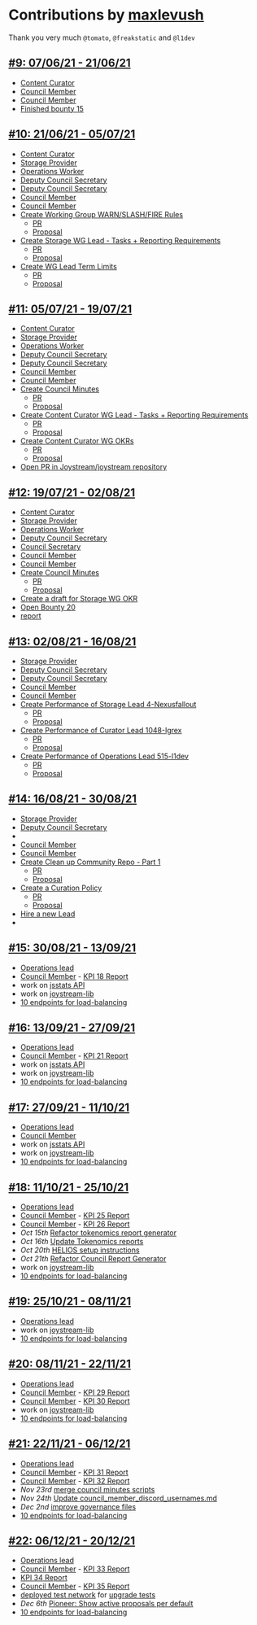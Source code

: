 # Contributions by [maxlevush](https://pioneer.joystreamstats.live/#/members/maxlevush)

Thank you very much `@tomato`, `@freakstatic` and `@l1dev`

## [#9: 07/06/21 - 21/06/21](https://github.com/Joystream/founding-members/blob/main/scoring-periods/9.md)

- [Content Curator](https://testnet.joystream.org/#/forum/threads/335?replyIdx=9)
- [Council Member](https://github.com/Joystream/community-repo/blob/master/council/reports/sumer-reports/Sumer_Council7_Report_09-06-2021.md)
- [Council Member](https://github.com/Joystream/community-repo/blob/master/council/reports/sumer-reports/Sumer_Council8_Report_16-06-2021.md)
- [Finished bounty 15](https://github.com/Joystream/community-repo/blob/master/bounties/reports/bounty15/bounty15.md)

## [#10: 21/06/21 - 05/07/21](https://github.com/Joystream/founding-members/blob/main/scoring-periods/10.md)

- [Content Curator](https://testnet.joystream.org/#/forum/threads/335?page=2&replyIdx=12)
- [Storage Provider](https://pioneer.joystreamstats.live/#/forum/threads/395?page=1&replyIdx=7)
- [Operations Worker](https://pioneer.joystreamstats.live/#/forum/threads/500?replyIdx=1)
- [Deputy Council Secretary](https://pioneer.joystreamstats.live/#/proposals/184)
- [Deputy Council Secretary](https://pioneer.joystreamstats.live/#/proposals/207)
- [Council Member](https://github.com/Joystream/community-repo/blob/master/council/reports/sumer-reports/Sumer_Council9_Report_23-06-2021.md)
- [Council Member](https://github.com/Joystream/community-repo/blob/master/council/reports/sumer-reports/Sumer_Council10_Report_01-07-2021.md)
- [Create Working Group WARN/SLASH/FIRE Rules](https://github.com/Joystream/community-repo/blob/master/governance/Warn-Slash-Fire_rules_for_leads.md)
  - [PR](https://github.com/Joystream/community-repo/pull/209)
  - [Proposal](https://testnet.joystream.org/#/proposals/197)
- [Create Storage WG Lead - Tasks + Reporting Requirements](https://github.com/Joystream/community-repo/blob/master/governance/Storage_WG_Lead-Report_and_Tasks.md)
  - [PR](https://github.com/Joystream/community-repo/pull/213)
  - [Proposal](https://testnet.joystream.org/#/proposals/205)
- [Create WG Lead Term Limits](https://github.com/Joystream/community-repo/blob/master/governance/WG_Lead_Term_Limits.md)
  - [PR](https://github.com/Joystream/community-repo/pull/213)
  - [Proposal](https://pioneer.joystreamstats.live/#/proposals/204)


## [#11: 05/07/21 - 19/07/21](https://github.com/Joystream/founding-members/blob/main/scoring-periods/11.md)

- [Content Curator](https://testnet.joystream.org/#/forum/threads/335?page=2&replyIdx=16)
- [Storage Provider](https://github.com/Joystream/community-repo/blob/master/working-groups/storage-group/report-6.md)
- [Operations Worker](https://pioneer.joystreamstats.live/#/forum/threads/500?replyIdx=2)
- [Deputy Council Secretary](https://pioneer.joystreamstats.live/#/proposals/272)
- [Deputy Council Secretary](https://pioneer.joystreamstats.live/#/proposals/230)
- [Council Member](https://github.com/Joystream/community-repo/blob/master/council/reports/sumer-reports/Sumer_Council11_Report_06-07-2021.md)
- [Council Member](https://github.com/Joystream/community-repo/blob/master/council/reports/sumer-reports/Sumer_Council12_Report_16-07-2021.md)
- [Create Council Minutes](https://github.com/Joystream/community-repo/blob/master/council/reports/sumer-reports/Sumer_Council11_Report_06-07-2021.md)
  - [PR](https://github.com/Joystream/community-repo/pull/223)
  - [Proposal](https://testnet.joystream.org/#/proposals/232)
- [Create Content Curator WG Lead - Tasks + Reporting Requirements](https://github.com/Joystream/community-repo/blob/master/governance/Content_Curator_WG_Lead-Tasks_Reporting_Requirements.md)
  - [PR](https://github.com/Joystream/community-repo/pull/219)
  - [Proposal](https://testnet.joystream.org/#/proposals/223)
- [Create Content Curator WG OKRs](https://github.com/Joystream/community-repo/blob/master/governance/Content_Curator_WG_OKRs.md)
  - [PR](https://github.com/Joystream/community-repo/pull/231)
  - [Proposal](https://testnet.joystream.org/#/proposals/258)
- [Open PR in Joystream/joystream repository](https://github.com/Joystream/joystream/pull/2519)

## [#12: 19/07/21 - 02/08/21](https://github.com/Joystream/founding-members/blob/main/scoring-periods/12.md)

- [Content Curator](https://testnet.joystream.org/#/forum/threads/335?page=2&replyIdx=19)
- [Storage Provider](https://github.com/Joystream/community-repo/blob/master/working-groups/storage-group/report-8.md)
- [Operations Worker](https://pioneer.joystreamstats.live/#/forum/threads/500?replyIdx=2)
- [Deputy Council Secretary](https://pioneer.joystreamstats.live/#/proposals/272)
- [Council Secretary](https://pioneer.joystreamstats.live/#/proposals/296)
- [Council Member](https://github.com/Joystream/community-repo/blob/master/council/reports/sumer-reports/Sumer_Council13_Report_23-07-2021.md)
- [Council Member](https://github.com/Joystream/community-repo/blob/master/council/reports/sumer-reports/Sumer_Council14_Report_27-07-2021.md)
- [Create Council Minutes](https://github.com/Joystream/community-repo/blob/master/council/reports/sumer-reports/Sumer_Council14_Report_27-07-2021.md)
  - [PR](https://github.com/Joystream/community-repo/pull/261)
  - [Proposal](https://testnet.joystream.org/#/proposals/329)
- [Create a draft for Storage WG OKR](https://github.com/maxlevush/Joystream-maxlevush/blob/main/Storage_WG_OKR.md)
- [Open Bounty 20](https://discord.com/channels/811216481340751934/813361923172335648/869302142404542545)
- [report](https://pioneer.joystreamstats.live/#/forum/threads/512?replyIdx=6)


## [#13: 02/08/21 - 16/08/21](https://github.com/Joystream/founding-members/blob/main/scoring-periods/13.md)

- [Storage Provider](https://github.com/Joystream/community-repo/blob/master/working-groups/storage-group/report-10.md)
- [Deputy Council Secretary](https://testnet.joystream.org/#/proposals/325)
- [Deputy Council Secretary](https://testnet.joystream.org/#/proposals/367)
- [Council Member](https://github.com/Joystream/community-repo/blob/master/council/reports/sumer-reports/Sumer_Council15_Report_03-08-2021.md)
- [Council Member](https://github.com/Joystream/community-repo/blob/master/council/reports/sumer-reports/Sumer_Council16_Report_10-08-2021.md)
- [Create Performance of Storage Lead 4-Nexusfallout](https://github.com/Joystream/community-repo/blob/master/working-groups/storage-group/Performance_of_Storage_Lead_4-Nexusfallout.md)
  - [PR](https://github.com/Joystream/community-repo/pull/270)
  - [Proposal](https://testnet.joystream.org/#/proposals/356)
- [Create Performance of Curator Lead 1048-Igrex](https://github.com/Joystream/community-repo/blob/master/working-groups/curator-group/Performance_of_Curator_Lead_1048-Igrex.md)
  - [PR](https://github.com/Joystream/community-repo/pull/268)
  - [Proposal](https://testnet.joystream.org/#/proposals/348)
- [Create Performance of Operations Lead 515-l1dev](https://github.com/Joystream/community-repo/blob/master/working-groups/operations-group/Performance_of_Operations_Lead_515-l1dev.md)
  - [PR](https://github.com/Joystream/community-repo/pull/271)
  - [Proposal](https://testnet.joystream.org/#/proposals/358)

## [#14: 16/08/21 - 30/08/21](https://github.com/Joystream/founding-members/blob/main/scoring-periods/14.md)

- [Storage Provider](https://github.com/Joystream/community-repo/blob/master/working-groups/storage-group/report-12.md)
- [Deputy Council Secretary](https://testnet.joystream.org/#/proposals/403)
- 
- [Council Member](https://github.com/Joystream/community-repo/blob/master/council/reports/sumer-reports/Sumer_Council17_Report_18-08-2021.md)
- [Council Member](https://github.com/Joystream/community-repo/blob/master/council/reports/sumer-reports/Sumer_Council18_Report_25-08-2021.md)
- [Create Clean up Community Repo - Part 1](https://github.com/maxlevush/Clean_UP_Community-repo)
  - [PR](https://github.com/Joystream/community-repo/pull/293)
  - [Proposal](https://testnet.joystream.org/#/proposals/427)
- [Create a Curation Policy](https://github.com/Joystream/community-repo/blob/master/governance/Curation_Policy.md)
  - [PR](https://github.com/Joystream/community-repo/pull/291)
  - [Proposal](https://testnet.joystream.org/#/proposals/421)
- [Hire a new Lead](https://testnet.joystream.org/#/proposals/398)
- 

## [#15: 30/08/21 - 13/09/21](https://github.com/Joystream/founding-members/blob/main/scoring-periods/15.md)

- [Operations lead](https://github.com/Joystream/community-repo/tree/master/working-groups/operations-group#round-20)
- [Council Member](https://github.com/Joystream/community-repo/blob/master/council/reports/sumer-reports/Sumer_Council19_Report_31-08-2021.md) - [KPI 18 Report](https://pioneer.joystreamstats.live/#/forum/threads/555?replyIdx=9)
- work on [jsstats API](https://git.joystreamstats.live/Operations/jsstats/commits/api)
- work on [joystream-lib](https://git.joystreamstats.live/Operations/joystream-lib/commits/master)
- [10 endpoints for load-balancing](https://pioneer.joystreamstats.live/#/proposals/historical/193)

## [#16: 13/09/21 - 27/09/21](https://github.com/Joystream/founding-members/blob/main/scoring-periods/16.md)

- [Operations lead](https://github.com/Joystream/community-repo/tree/master/working-groups/operations-group#round-22)
- [Council Member](https://github.com/Joystream/community-repo/blob/master/council/reports/sumer-reports/Sumer_Council21_Report_14-09-2021.md) - [KPI 21 Report](https://pioneer.joystreamstats.live/#/forum/threads/605?replyIdx=7)
- work on [jsstats API](https://git.joystreamstats.live/Operations/jsstats/commits/api)
- work on [joystream-lib](https://git.joystreamstats.live/Operations/joystream-lib/commits/master)
- [10 endpoints for load-balancing](https://pioneer.joystreamstats.live/#/proposals/historical/193)

## [#17: 27/09/21 - 11/10/21](https://github.com/Joystream/founding-members/blob/main/scoring-periods/17.md)

- [Operations lead](https://github.com/Joystream/community-repo/tree/master/working-groups/operations-group#round-25)
- [Council Member](https://github.com/Joystream/community-repo/blob/master/council/reports/sumer-reports/Sumer_Council24_Report_06_10_2021.md)
- work on [jsstats API](https://git.joystreamstats.live/Operations/jsstats/commits/api)
- work on [joystream-lib](https://git.joystreamstats.live/Operations/joystream-lib/commits/master)
- [10 endpoints for load-balancing](https://pioneer.joystreamstats.live/#/proposals/historical/193)

## [#18: 11/10/21 - 25/10/21](https://github.com/Joystream/founding-members/blob/main/scoring-periods/18.md)

- [Operations lead](https://github.com/Joystream/community-repo/tree/master/working-groups/operations-group#round-26)
- [Council Member](https://github.com/Joystream/community-repo/blob/master/council/reports/sumer-reports/Sumer_Council25_Report_13_10_2021.md) - [KPI 25 Report](https://pioneer.joystreamstats.live/#/forum/threads/671?replyIdx=7)
- [Council Member](https://github.com/Joystream/community-repo/blob/master/council/reports/sumer-reports/Sumer_Council26_Report_20_10_2021.md) - [KPI 26 Report](https://pioneer.joystreamstats.live/#/forum/threads/685?replyIdx=2)
- *Oct 15th* [Refactor tokenomics report generator](https://github.com/Joystream/community-repo/pull/414)
- *Oct 16th* [Update Tokenomics reports](https://github.com/Joystream/community-repo/pull/419)
- *Oct 20th* [HELIOS setup instructions](https://github.com/Joystream/joystream/pull/2779)
- *Oct 21th* [Refactor Council Report Generator](https://github.com/Joystream/community-repo/pull/428)
- work on [joystream-lib](https://git.joystreamstats.live/Operations/joystream-lib/commits/master)
- [10 endpoints for load-balancing](https://pioneer.joystreamstats.live/#/proposals/historical/193)

## [#19: 25/10/21 - 08/11/21](https://github.com/Joystream/founding-members/blob/main/scoring-periods/19.md)

- [Operations lead](https://github.com/Joystream/community-repo/tree/master/working-groups/operations-group#round-28)
- work on [joystream-lib](https://git.joystreamstats.live/Operations/joystream-lib/commits/master)
- [10 endpoints for load-balancing](https://pioneer.joystreamstats.live/#/proposals/historical/193)

## [#20: 08/11/21 - 22/11/21](https://github.com/Joystream/founding-members/blob/main/scoring-periods/20.md)

- [Operations lead](https://github.com/Joystream/community-repo/tree/master/working-groups/operations-group#round-30)
- [Council Member](https://github.com/Joystream/community-repo/blob/master/council/reports/sumer-reports/Sumer_Council29_Report_09_11_2021.md) - [KPI 29 Report](https://pioneer.joystreamstats.live/#/forum/threads/740?replyIdx=8)
- [Council Member](https://github.com/Joystream/community-repo/blob/master/council/reports/sumer-reports/Sumer_Council30_Report_16_11_2021.md) - [KPI 30 Report](https://pioneer.joystreamstats.live/#/forum/threads/757?replyIdx=9)
- work on [joystream-lib](https://git.joystreamstats.live/Operations/joystream-lib/commits/master)
- [10 endpoints for load-balancing](https://pioneer.joystreamstats.live/#/proposals/historical/193)

## [#21: 22/11/21 - 06/12/21](https://github.com/Joystream/founding-members/blob/main/scoring-periods/21.md)

- [Operations lead](https://github.com/Joystream/community-repo/tree/master/working-groups/operations-group#round-33)
- [Council Member](https://github.com/Joystream/community-repo/blob/master/council/reports/sumer-reports/Sumer_Council31_Report_23-11-2021.md) - [KPI 31 Report](https://pioneer.joystreamstats.live/#/forum/threads/771?replyIdx=5)
- [Council Member](https://github.com/Joystream/community-repo/blob/master/council/reports/sumer-reports/Sumer_Council32_Report_01_12_2021.md) - [KPI 32 Report](https://pioneer.joystreamstats.live/#/forum/threads/783?replyIdx=5)
- *Nov 23rd* [merge council minutes scripts](https://github.com/Joystream/community-repo/pull/485)
- *Nov 24th* [Update council_member_discord_usernames.md](https://github.com/Joystream/community-repo/pull/488)
- *Dec 2nd* [improve governance files](https://github.com/Joystream/community-repo/pull/505)
- [10 endpoints for load-balancing](https://pioneer.joystreamstats.live/#/proposals/historical/193)

## [#22: 06/12/21 - 20/12/21](https://github.com/Joystream/founding-members/blob/main/scoring-periods/22.md)

- [Operations lead](https://github.com/Joystream/community-repo/tree/master/working-groups/operations-group#round-34)
- [Council Member](https://github.com/Joystream/community-repo/blob/master/council/reports/sumer-reports/Sumer_Council33_Report_08_12_2021.md) - [KPI 33 Report](https://pioneer.joystreamstats.live/#/forum/threads/796?page=2&replyIdx=12)
- [KPI 34 Report](https://pioneer.joystreamstats.live/#/forum/threads/816?replyIdx=2)
- [Council Member](https://github.com/Joystream/community-repo/blob/master/council/reports/sumer-reports/Sumer_Council35_Report_22-12-2021.md) - [KPI 35 Report](https://pioneer.joystreamstats.live/#/forum/threads/826?replyIdx=3)
- [deployed test network](https://telemetry.joystream.org/#/KPI35.OP-3) for [upgrade tests](https://github.com/Joystream/community-repo/pull/537)
- *Dec 6th* [Pioneer: Show active proposals per default](https://github.com/Joystream/joystream/pull/2896)
- [10 endpoints for load-balancing](https://pioneer.joystreamstats.live/#/proposals/historical/193)
